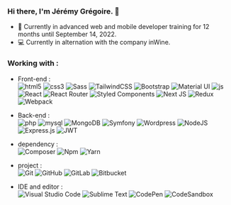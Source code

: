 ### Hi there, I'm Jérémy Grégoire. 👋

- 🔭 Currently in advanced web and mobile developer training for 12 months until September 14, 2022.
- 💻 Currently in alternation with the company inWine.

### Working with :

- Front-end :  
![html5](https://img.shields.io/badge/-HTML5-black?style=plastic&logo=html5)
![css3](https://img.shields.io/badge/-CSS3-black?style=plastic&logo=css3)
![Sass](https://img.shields.io/badge/-SASS-black?style=plastic&logo=sass)
![TailwindCSS](https://img.shields.io/badge/TAILWINDCSS-black?style=plastic&logo=tailwind-css)
![Bootstrap](https://img.shields.io/badge/BOOTSTRAP-black?style=plastic&logo=bootstrap)
![Material UI](https://img.shields.io/badge/MATERIALUI-black?style=plastic&logo=material-ui)
![js](https://img.shields.io/badge/-JAVASCRIPT-black?style=plastic&logo=javascript)
![React](https://img.shields.io/badge/-REACT-black?style=plastic&logo=react)
![React Router](https://img.shields.io/badge/REACT--ROUTER-black?style=plastic&logo=react-router)
![Styled Components](https://img.shields.io/badge/STYLED--COMPONENTS-black?style=plastic&logo=styled-components)
![Next JS](https://img.shields.io/badge/NEXT-black?style=plastic&logo=next.js)
![Redux](https://img.shields.io/badge/-REDUX-black?style=plastic&logo=redux)
![Webpack](https://img.shields.io/badge/-WEBPACK-black?style=plastic&logo=webpack)

- Back-end :  
![php](https://img.shields.io/badge/-PHP-black?style=plastic&logo=php)
![mysql](https://img.shields.io/badge/-MySQL-black?style=plastic&logo=mysql)
![MongoDB](https://img.shields.io/badge/MONGODB-black?style=plastic&logo=mongodb)
![Symfony](https://img.shields.io/badge/-SYMFONY-black?style=plastic&logo=symfony)
![Wordpress](https://img.shields.io/badge/-WORDPRESS-black?style=plastic&logo=wordpress)
![NodeJS](https://img.shields.io/badge/NODE.JS-black?style=plastic&logo=node.js)
![Express.js](https://img.shields.io/badge/EXPRESS.JS-black?style=plastic&logo=express)
![JWT](https://img.shields.io/badge/JWT-black?style=plastic&logo=JSON%20web%20tokens)

- dependency :   
![Composer](https://img.shields.io/badge/-COMPOSER-black?style=plastic&logo=composer)
![Npm](https://img.shields.io/badge/-NPM-black?style=plastic&logo=npm)
![Yarn](https://img.shields.io/badge/-YARN-black?style=plastic&logo=yarn)

- project :  
![Git](https://img.shields.io/badge/-Git-black?style=plastic&logo=git)
![GitHub](https://img.shields.io/badge/GITHUB-black?style=plastic&logo=github&logoColor=white)
![GitLab](https://img.shields.io/badge/GITLAB-black?style=plastic&logo=gitlab&logoColor=white)
![Bitbucket](https://img.shields.io/badge/BITBUCKET-black?style=plastic&logo=bitbucket)

- IDE and editor :  
![Visual Studio Code](https://img.shields.io/badge/VISUAL--STUDIO--CODE-black?style=plastic&logo=visual-studio-code)
![Sublime Text](https://img.shields.io/badge/SUBLIME--TEXT-black?style=plastic&logo=sublime-text)
![CodePen](https://img.shields.io/badge/CODEPEN-black?style=plastic&logo=codepen)
![CodeSandbox](https://img.shields.io/badge/CODESANDBOX-black?style=plastic&logo=codesandbox)

<!--
**jeyofdev/jeyofdev** is a ✨ _special_ ✨ repository because its `README.md` (this file) appears on your GitHub profile.

Here are some ideas to get you started:

- 🔭 I’m currently working on ...
- 🌱 I’m currently learning ...
- 👯 I’m looking to collaborate on ...
- 🤔 I’m looking for help with ...
- 💬 Ask me about ...
- 📫 How to reach me: ...
- 😄 Pronouns: ...
- ⚡ Fun fact: ...
-->
